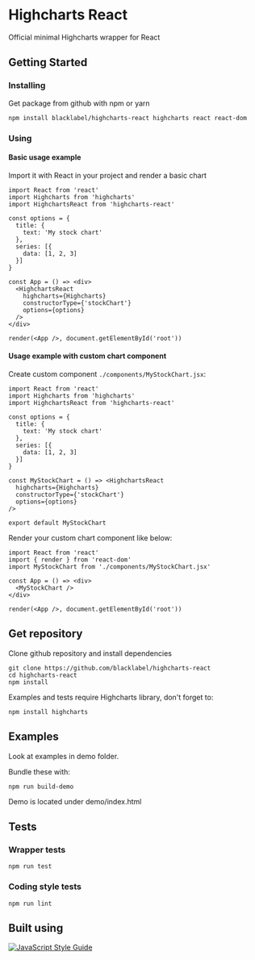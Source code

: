 # Highcharts React
Official minimal Highcharts wrapper for React

## Getting Started

### Installing

Get package from github with npm or yarn

```
npm install blacklabel/highcharts-react highcharts react react-dom
```

### Using

#### Basic usage example

Import it with React in your project and render a basic chart

```
import React from 'react'
import Highcharts from 'highcharts'
import HighchartsReact from 'highcharts-react'

const options = {
  title: {
    text: 'My stock chart'
  },
  series: [{
    data: [1, 2, 3]
  }]
}

const App = () => <div>
  <HighchartsReact
    highcharts={Highcharts}
    constructorType={'stockChart'}
    options={options}
  />
</div>

render(<App />, document.getElementById('root'))
```

#### Usage example with custom chart component

Create custom component `./components/MyStockChart.jsx`:

```
import React from 'react'
import Highcharts from 'highcharts'
import HighchartsReact from 'highcharts-react'

const options = {
  title: {
    text: 'My stock chart'
  },
  series: [{
    data: [1, 2, 3]
  }]
}

const MyStockChart = () => <HighchartsReact
  highcharts={Highcharts}
  constructorType={'stockChart'}
  options={options}
/>

export default MyStockChart
```

Render your custom chart component like below:

```
import React from 'react'
import { render } from 'react-dom'
import MyStockChart from './components/MyStockChart.jsx'

const App = () => <div>
  <MyStockChart />
</div>

render(<App />, document.getElementById('root'))
```

## Get repository

Clone github repository and install dependencies

```
git clone https://github.com/blacklabel/highcharts-react
cd highcharts-react
npm install
```

Examples and tests require Highcharts library, don't forget to:

```
npm install highcharts
```

## Examples

Look at examples in demo folder.

Bundle these with:

```
npm run build-demo
```

Demo is located under demo/index.html

## Tests

### Wrapper tests

```
npm run test
```

### Coding style tests

```
npm run lint
```

## Built using

[![JavaScript Style Guide](https://cdn.rawgit.com/feross/standard/master/badge.svg)](https://github.com/feross/standard)
